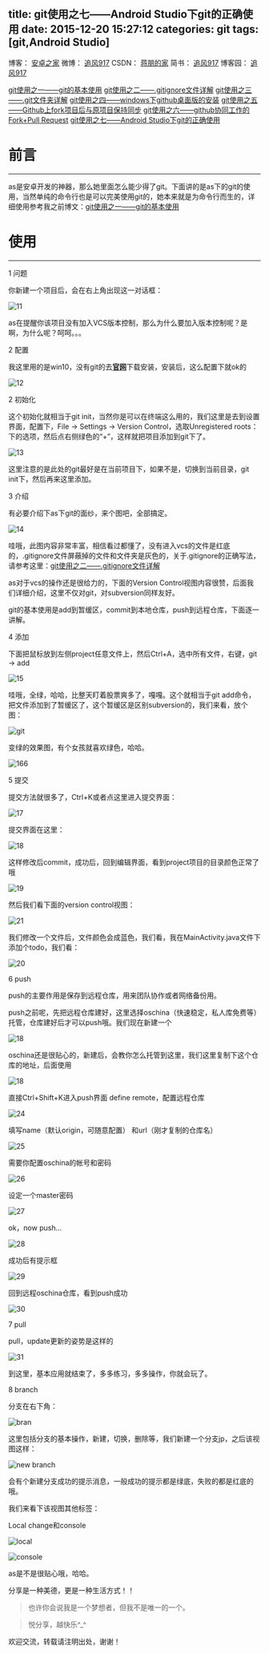 title: git使用之七——Android Studio下git的正确使用
date: 2015-12-20 15:27:12
categories: git
tags: [git,Android Studio]
---

博客：	[安卓之家](http://jp1017.gitcafe.io/)
微博：	[追风917](http://weibo.com/1321395433/profile?topnav=1&wvr=6)
CSDN：	[蒋朋的家](http://blog.csdn.net/u010331406)
简书：	[追风917](http://www.jianshu.com/users/8cb49b5ad78b/latest_articles)
博客园：	[追风917](http://www.cnblogs.com/jp1017/)


[git使用之一——git的基本使用](http://jp1017.gitcafe.io/2015/12/20/git%E4%BD%BF%E7%94%A8%E4%B9%8B%E4%B8%80%E2%80%94%E2%80%94git%E7%9A%84%E5%9F%BA%E6%9C%AC%E4%BD%BF%E7%94%A8/)
[git使用之二——.gitignore文件详解](http://jp1017.gitcafe.io/2015/12/20/git%E4%BD%BF%E7%94%A8%E4%B9%8B%E4%BA%8C%E2%80%94%E2%80%94-gitignore%E6%96%87%E4%BB%B6%E8%AF%A6%E8%A7%A3/)
[git使用之三——.git文件夹详解](http://jp1017.gitcafe.io/2015/12/20/git%E4%BD%BF%E7%94%A8%E4%B9%8B%E4%B8%89%E2%80%94%E2%80%94-git%E6%96%87%E4%BB%B6%E5%A4%B9%E8%AF%A6%E8%A7%A3/)
[git使用之四——windows下github桌面版的安装](http://jp1017.gitcafe.io/2015/12/20/git%E4%BD%BF%E7%94%A8%E4%B9%8B%E5%9B%9B%E2%80%94%E2%80%94windows%E4%B8%8Bgithub%E6%A1%8C%E9%9D%A2%E7%89%88%E7%9A%84%E5%AE%89%E8%A3%85/)
[git使用之五——Github上fork项目后与原项目保持同步](http://jp1017.gitcafe.io/2015/12/20/git%E4%BD%BF%E7%94%A8%E4%B9%8B%E4%BA%94%E2%80%94%E2%80%94Github%E4%B8%8Afork%E9%A1%B9%E7%9B%AE%E5%90%8E%E4%B8%8E%E5%8E%9F%E9%A1%B9%E7%9B%AE%E4%BF%9D%E6%8C%81%E5%90%8C%E6%AD%A5/)
[git使用之六——github协同工作的Fork+Pull Request](http://jp1017.gitcafe.io/2015/12/20/git%E4%BD%BF%E7%94%A8%E4%B9%8B%E5%85%AD%E2%80%94%E2%80%94github%E5%8D%8F%E5%90%8C%E5%B7%A5%E4%BD%9C%E7%9A%84Fork-Pull-Request/)
[git使用之七——Android Studio下git的正确使用](http://jp1017.gitcafe.io/2015/12/20/git%E4%BD%BF%E7%94%A8%E4%B9%8B%E4%B8%83%E2%80%94%E2%80%94Android-Studio%E4%B8%8Bgit%E7%9A%84%E6%AD%A3%E7%A1%AE%E4%BD%BF%E7%94%A8/)

# 前言
---

as是安卓开发的神器，那么她里面怎么能少得了git。下面讲的是as下的git的使用，当然单纯的命令行也是可以完美使用git的，她本来就是为命令行而生的，详细使用参考我之前博文：[git使用之一——git的基本使用](http://jp1017.gitcafe.io/2015/09/17/git%E4%BD%BF%E7%94%A8%E4%B9%8B%E4%B8%80%E2%80%94%E2%80%94git%E7%9A%84%E5%9F%BA%E6%9C%AC%E4%BD%BF%E7%94%A8/)

<!--more-->

# 使用
---

1 问题

你新建一个项目后，会在右上角出现这一对话框：

![11](http://7xlah4.com1.z0.glb.clouddn.com/2015092411.png)

as在提醒你该项目没有加入VCS版本控制，那么为什么要加入版本控制呢？是啊，为什么呢？呵呵。。。

2 配置

我这里用的是win10，没有git的去[**官网**](http://git-scm.com/download/)下载安装，安装后，这么配置下就ok的

![12](http://7xlah4.com1.z0.glb.clouddn.com/2015092413.png)

2 初始化

这个初始化就相当于git init，当然你是可以在终端这么用的，我们这里是去到设置界面，配置下，File -> Settings -> Version Control，选取Unregistered roots：下的选项，然后点右侧绿色的“+”，这样就把项目添加到git下了。

![13](http://7xlah4.com1.z0.glb.clouddn.com/2015092412.png)

这里注意的是此处的git最好是在当前项目下，如果不是，切换到当前目录，git init下，然后再来这里添加。

3 介绍

有必要介绍下as下git的面纱，来个图吧，全部搞定。

![14](http://7xlah4.com1.z0.glb.clouddn.com/2015092414.png)

哇哦，此图内容非常丰富，相信看过都懂了，没有进入vcs的文件是红底的，.gitignore文件屏蔽掉的文件和文件夹是灰色的，关于.gitignore的正确写法，请参考这里：[git使用之二——.gitignore文件详解](http://jp1017.gitcafe.io/2015/09/17/git%E4%BD%BF%E7%94%A8%E4%B9%8B%E4%BA%8C%E2%80%94%E2%80%94-gitignore%E6%96%87%E4%BB%B6%E8%AF%A6%E8%A7%A3/)

as对于vcs的操作还是很给力的，下面的Version Control视图内容很赞，后面我们详细介绍，这里不仅对git，对subversion同样友好。

git的基本使用是add到暂缓区，commit到本地仓库，push到远程仓库，下面逐一讲解。

4 添加

下面把鼠标放到左侧project任意文件上，然后Ctrl+A，选中所有文件，右键，git -> add

![15](http://7xlah4.com1.z0.glb.clouddn.com/2015092415.png)

哇哦，全绿，哈哈，比整天盯着股票爽多了，嘎嘎。这个就相当于git add命令，把文件添加到了暂缓区了，这个暂缓区是区别subversion的，我们来看，放个图：

![git](http://7xlah4.com1.z0.glb.clouddn.com/20150924git.jpg)

变绿的效果图，有个女孩就喜欢绿色，哈哈。

![166](http://7xlah4.com1.z0.glb.clouddn.com/2015092416.png)

5 提交

提交方法就很多了，Ctrl+K或者点这里进入提交界面：

![17](http://7xlah4.com1.z0.glb.clouddn.com/2015092417.png)

提交界面在这里：

![18](http://7xlah4.com1.z0.glb.clouddn.com/2015092418.png)

这样修改后commit，成功后，回到编辑界面，看到project项目的目录颜色正常了哦

![19](http://7xlah4.com1.z0.glb.clouddn.com/2015092419.png)

然后我们看下面的version control视图：

![21](http://7xlah4.com1.z0.glb.clouddn.com/2015092421.png)

我们修改一个文件后，文件颜色会成蓝色，我们看，我在MainActivity.java文件下添加个todo，我们看：

![20](http://7xlah4.com1.z0.glb.clouddn.com/2015092420.png)

6 push

push的主要作用是保存到远程仓库，用来团队协作或者网络备份用。

push之前呢，先把远程仓库建好，这里选择oschina（快速稳定，私人库免费等）托管，仓库建好后才可以push哦。我们现在新建一个

![18](http://7xlah4.com1.z0.glb.clouddn.com/2015092422.png)

oschina还是很贴心的，新建后，会教你怎么托管到这里，我们这里复制下这个仓库的地址，后面使用

![18](http://7xlah4.com1.z0.glb.clouddn.com/2015092423.png)

直接Ctrl+Shift+K进入push界面
define remote，配置远程仓库

![24](http://7xlah4.com1.z0.glb.clouddn.com/2015092424.png)

填写name（默认origin，可随意配置） 和url（刚才复制的仓库名）

![25](http://7xlah4.com1.z0.glb.clouddn.com/2015092425.png)

需要你配置oschina的帐号和密码

![26](http://7xlah4.com1.z0.glb.clouddn.com/2015092426.png)

设定一个master密码

![27](http://7xlah4.com1.z0.glb.clouddn.com/2015092427.png)

ok，now push...

![28](http://7xlah4.com1.z0.glb.clouddn.com/2015092428.png)

成功后有提示框

![29](http://7xlah4.com1.z0.glb.clouddn.com/2015092429.png)

回到远程oschina仓库，看到push成功

![30](http://7xlah4.com1.z0.glb.clouddn.com/2015092430.png)

7 pull

pull，update更新的姿势是这样的

![31](http://7xlah4.com1.z0.glb.clouddn.com/2015092431.png)

到这里，基本应用就结束了，多多练习，多多操作，你就会玩了。

8 branch

分支在右下角：

![bran](http://7xlah4.com1.z0.glb.clouddn.com/20150924085410.png)

这里包括分支的基本操作，新建，切换，删除等，我们新建一个分支jp，之后该视图这样：

![new branch](http://7xlah4.com1.z0.glb.clouddn.com/20150924085010.png)

会有个新建分支成功的提示消息，一般成功的提示都是绿底，失败的都是红底的哦。

我们来看下该视图其他标签：

Local change和console

![local](http://7xlah4.com1.z0.glb.clouddn.com/20150924090604.png)

![console](http://7xlah4.com1.z0.glb.clouddn.com/20150924085753.png)

as是不是很贴心哦，哈哈。


分享是一种美德，更是一种生活方式！！

>也许你会说我是一个梦想者，但我不是唯一的一个。

>悦分享，越快乐^_^

欢迎交流，转载请注明出处，谢谢！